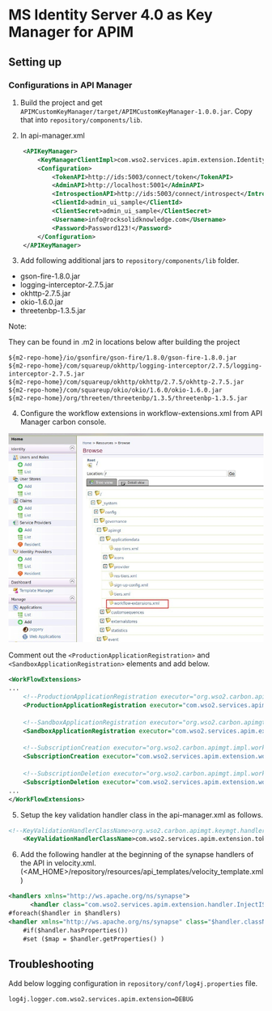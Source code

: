 # MS Identity Server 4.0 as Key Manager for APIM

## Setting up

### Configurations in API Manager

1. Build the project and get `APIMCustomKeyManager/target/APIMCustomKeyManager-1.0.0.jar`. Copy that into `repository/components/lib`.
 
2. In api-manager.xml

```xml
    <APIKeyManager>
        <KeyManagerClientImpl>com.wso2.services.apim.extension.IdentityServer4AsKMImpl</KeyManagerClientImpl>
        <Configuration>
            <TokenAPI>http://ids:5003/connect/token</TokenAPI>
            <AdminAPI>http://localhost:5001</AdminAPI>
            <IntrospectionAPI>http://ids:5003/connect/introspect</IntrospectionAPI>
            <ClientId>admin_ui_sample</ClientId>
            <ClientSecret>admin_ui_sample</ClientSecret>
            <Username>info@rocksolidknowledge.com</Username>
            <Password>Password123!</Password>
        </Configuration>
    </APIKeyManager>
```

3. Add following additional jars to `repository/components/lib` folder.

* gson-fire-1.8.0.jar
* logging-interceptor-2.7.5.jar
* okhttp-2.7.5.jar
* okio-1.6.0.jar
* threetenbp-1.3.5.jar

Note: 

They can be found in .m2 in locations below after building the project

```
${m2-repo-home}/io/gsonfire/gson-fire/1.8.0/gson-fire-1.8.0.jar
${m2-repo-home}/com/squareup/okhttp/logging-interceptor/2.7.5/logging-interceptor-2.7.5.jar
${m2-repo-home}/com/squareup/okhttp/okhttp/2.7.5/okhttp-2.7.5.jar
${m2-repo-home}/com/squareup/okio/okio/1.6.0/okio-1.6.0.jar
${m2-repo-home}/org/threeten/threetenbp/1.3.5/threetenbp-1.3.5.jar
```

4. Configure the workflow extensions in workflow-extensions.xml from API Manager carbon console.

![alt text](images/workflow-extension.jpg)

Comment out the `<ProductionApplicationRegistration>` and `<SandboxApplicationRegistration>` elements and add below.

```xml
<WorkFlowExtensions>
...
    <!--ProductionApplicationRegistration executor="org.wso2.carbon.apimgt.impl.workflow.ApplicationRegistrationSimpleWorkflowExecutor"/-->
    <ProductionApplicationRegistration executor="com.wso2.services.apim.extension.workflow.IS4ApplicationRegistrationWorkflow"/>
    
    <!--SandboxApplicationRegistration executor="org.wso2.carbon.apimgt.impl.workflow.ApplicationRegistrationSimpleWorkflowExecutor"/-->
    <SandboxApplicationRegistration executor="com.wso2.services.apim.extension.workflow.IS4ApplicationRegistrationWorkflow"/>
    
    <!--SubscriptionCreation executor="org.wso2.carbon.apimgt.impl.workflow.SubscriptionCreationSimpleWorkflowExecutor"/-->
    <SubscriptionCreation executor="com.wso2.services.apim.extension.workflow.IS4SubscriptionCreationWorkflow"/>
    
    <!--SubscriptionDeletion executor="org.wso2.carbon.apimgt.impl.workflow.SubscriptionDeletionSimpleWorkflowExecutor"/-->
    <SubscriptionDeletion executor="com.wso2.services.apim.extension.workflow.IS4SubscriptionDeletionWorkflow"/>
...
</WorkFlowExtensions>
```
5. Setup the key validation handler class in the api-manager.xml as follows.

```xml
<!--KeyValidationHandlerClassName>org.wso2.carbon.apimgt.keymgt.handlers.DefaultKeyValidationHandler</KeyValidationHandlerClassName-->
	<KeyValidationHandlerClassName>com.wso2.services.apim.extension.token.IS4KeyValidationHandler</KeyValidationHandlerClassName>
```
6. Add the following handler at the beginning of the synapse handlers of the API in velocity.xml.
(<AM_HOME>/repository/resources/api_templates/velocity_template.xml)


```xml
<handlers xmlns="http://ws.apache.org/ns/synapse">
      <handler class="com.wso2.services.apim.extension.handler.InjectIS4ResourceHandler"/>    <==== 
#foreach($handler in $handlers)
<handler xmlns="http://ws.apache.org/ns/synapse" class="$handler.className">
    #if($handler.hasProperties())
    #set ($map = $handler.getProperties() )
```

## Troubleshooting

Add below logging configuration in `repository/conf/log4j.properties` file.

```properties
log4j.logger.com.wso2.services.apim.extension=DEBUG
```